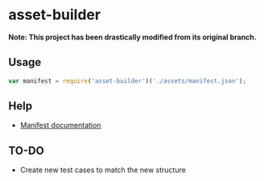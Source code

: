 asset-builder
=============

**Note: This project has been drastically modified from its original branch.**

## Usage

```javascript
var manifest = require('asset-builder')('./assets/manifest.json');
```

## Help
* [Manifest documentation](manifest.md)

## TO-DO

- Create new test cases to match the new structure
